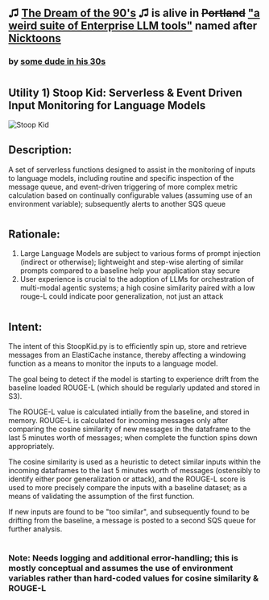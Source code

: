 ## ♫ [The Dream of the 90's](https://youtu.be/U4hShMEk1Ew) ♫ is alive in ~~Portland~~ ["a weird suite of Enterprise LLM tools"](https://github.com/users/rabbidave/projects/1) named after [Nicktoons](https://en.wikipedia.org/wiki/Nicktoons)
### by [some dude in his 30s](https://www.linkedin.com/in/davidisaacpierce)
#
## Utility 1) Stoop Kid: Serverless & Event Driven Input Monitoring for Language Models

![Stoop Kid](https://static.wikia.nocookie.net/heyarnold/images/a/a3/59e904f1d075f61ca93baa81.PNG/revision/latest?cb=20171105193956 "Stoop Kid")

## Description:
A set of serverless functions designed to assist in the monitoring of inputs to language models, including routine and specific inspection of the message queue, and event-driven triggering of more complex metric calculation based on continually configurable values (assuming use of an environment variable); subsequently alerts to another SQS queue

#
## Rationale:

1) Large Language Models are subject to various forms of prompt injection (indirect or otherwise); lightweight and step-wise alerting of similar prompts compared to a baseline help your application stay secure
2) User experience is crucial to the adoption of LLMs for orchestration of multi-modal agentic systems; a high cosine similarity paired with a low rouge-L could indicate poor generalization, not just an attack

#
## Intent:

The intent of this StoopKid.py is to efficiently spin up, store and retrieve messages from an ElastiCache instance, thereby affecting a windowing function as a means to monitor the inputs to a language model. 

The goal being to detect if the model is starting to experience drift from the baseline loaded ROUGE-L (which should be regularly updated and stored in S3).
    
The ROUGE-L value is calculated intially from the baseline, and stored in memory. ROUGE-L is calculated for incoming messages only after comparing the cosine similarity of new messages in the dataframe to the last 5 minutes worth of messages; when complete the function spins down appropriately. 

The cosine similarity is used as a heuristic to detect similar inputs within the incoming dataframes to the last 5 minutes worth of messages (ostensibly to identify either poor generalization or attack), and the ROUGE-L score is used to more precisely compare the inputs with a baseline dataset; as a means of validating the assumption of the first function. 

If new inputs are found to be "too similar", and subsequently found to be drifting from the baseline, a message is posted to a second SQS queue for further analysis.

#
### Note: Needs logging and additional error-handling; this is mostly conceptual and assumes the use of environment variables rather than hard-coded values for cosine similarity & ROUGE-L
